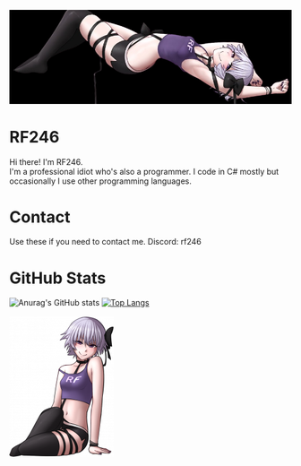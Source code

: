 ![](https://raw.githubusercontent.com/RF246/RF246/main/banner.png)
# RF246
Hi there! I'm RF246.</br>
I'm a professional idiot who's also a programmer. I code in C# mostly but occasionally I use other programming languages.
# Contact
Use these if you need to contact me.
Discord: rf246
# GitHub Stats
![Anurag's GitHub stats](https://github-readme-stats.vercel.app/api?username=RF246&show=reviews,discussions_started,discussions_answered,prs_merged,prs_merged_percentage&show_icons=true&theme=transparent)
[![Top Langs](https://github-readme-stats.vercel.app/api/top-langs/?username=RF246&layout=pie&show_icons=true&theme=transparent)](https://github.com/anuraghazra/github-readme-stats)
</br></br>
![](https://raw.githubusercontent.com/RF246/RF246/main/sit.png)
